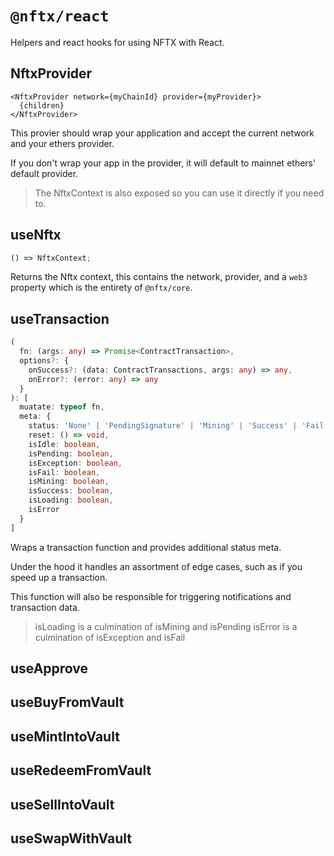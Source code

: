 # `@nftx/react`

Helpers and react hooks for using NFTX with React.

## NftxProvider

```tsx
<NftxProvider network={myChainId} provider={myProvider}>
  {children}
</NftxProvider>
```

This provier should wrap your application and accept the current network and your ethers provider.

If you don't wrap your app in the provider, it will default to mainnet ethers' default provider.

> The NftxContext is also exposed so you can use it directly if you need to.

## useNftx

```ts
() => NftxContext;
```

Returns the Nftx context, this contains the network, provider, and a `web3` property which is the entirety of `@nftx/core`.

## useTransaction

```ts
(
  fn: (args: any) => Promise<ContractTransaction>,
  options?: {
    onSuccess?: (data: ContractTransactions, args: any) => any,
    onError?: (error: any) => any
  }
): [
  muatate: typeof fn,
  meta: {
    status: 'None' | 'PendingSignature' | 'Mining' | 'Success' | 'Fail' | 'Exception',
    reset: () => void,
    isIdle: boolean,
    isPending: boolean,
    isException: boolean,
    isFail: boolean,
    isMining: boolean,
    isSuccess: boolean,
    isLoading: boolean,
    isError
  }
]
```

Wraps a transaction function and provides additional status meta.

Under the hood it handles an assortment of edge cases, such as if you speed up a transaction.

This function will also be responsible for triggering notifications and transaction data.

> isLoading is a culmination of isMining and isPending
> isError is a culmination of isException and isFail

## useApprove

## useBuyFromVault

## useMintIntoVault

## useRedeemFromVault

## useSellIntoVault

## useSwapWithVault
